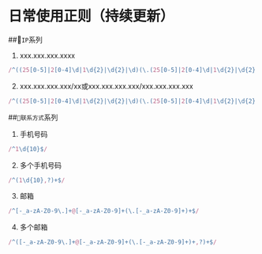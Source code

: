 # 日常使用正则（持续更新）
##`IP`系列
1. xxx.xxx.xxx.xxxx 
```js
/^((25[0-5]|2[0-4]\d|1\d{2}|\d{2}|\d)(\.(25[0-5]|2[0-4]\d|1\d{2}|\d{2}|\d)){3}$/g
```
2. xxx.xxx.xxx.xxx/xx或xxx.xxx.xxx.xxx/xxx.xxx.xxx.xxx
```js
/^((25[0-5]|2[0-4]\d|1\d{2}|\d{2}|\d)(\.(25[0-5]|2[0-4]\d|1\d{2}|\d{2}|\d)){3}\/\d{1,2})$|^((25[0-5]|2[0-4]\d|1\d{2}|\d{2}|\d)(\.(25[0-5]|2[0-4]\d|1\d{2}|\d{2}|\d)){3}\/(25[0-5]|2[0-4]\d|1\d{2}|\d{2}|\d)(\.(25[0-5]|2[0-4]\d|1\d{2}|\d{2}|\d)){3})$/g
```
##`联系方式`系列 
1. 手机号码
```js
/^1\d{10}$/
```
2. 多个手机号码 
```js
/^(1\d{10},?)+$/
```
3. 邮箱
```js
/^[-_a-zA-Z0-9\.]+@[-_a-zA-Z0-9]+(\.[-_a-zA-Z0-9]+)+$/
```
4. 多个邮箱
```js
/^([-_a-zA-Z0-9\.]+@[-_a-zA-Z0-9]+(\.[-_a-zA-Z0-9]+)+,?)+$/
```